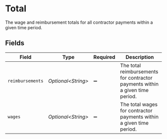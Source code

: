 # Total

The wage and reimbursement totals for all contractor payments within a given time period.


## Fields

| Field                                                                        | Type                                                                         | Required                                                                     | Description                                                                  |
| ---------------------------------------------------------------------------- | ---------------------------------------------------------------------------- | ---------------------------------------------------------------------------- | ---------------------------------------------------------------------------- |
| `reimbursements`                                                             | *Optional\<String>*                                                          | :heavy_minus_sign:                                                           | The total reimbursements for contractor payments within a given time period. |
| `wages`                                                                      | *Optional\<String>*                                                          | :heavy_minus_sign:                                                           | The total wages for contractor payments within a given time period.          |